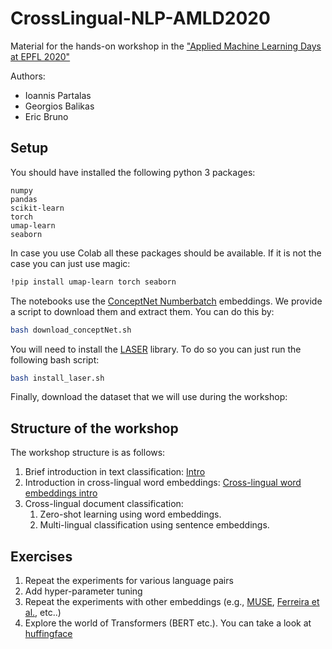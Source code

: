 # CrossLingual-NLP-AMLD2020
Material for the hands-on workshop in the ["Applied Machine Learning Days at EPFL 2020"](https://appliedmldays.org/workshops/cross-lingual-natural-language-processing)

Authors:
- Ioannis Partalas
- Georgios Balikas
- Eric Bruno

## Setup
You should have installed the following python 3 packages:
```
numpy
pandas
scikit-learn
torch
umap-learn
seaborn
```

In case you use Colab all these packages should be available. If it is not the case you can just use magic:
```bash
!pip install umap-learn torch seaborn
```

The notebooks use the [ConceptNet Numberbatch](https://github.com/commonsense/conceptnet-numberbatch) embeddings. We provide a script to download them and extract them. You can do this by: 
```bash
bash download_conceptNet.sh
```

You will need to install the [LASER](https://github.com/facebookresearch/LASER) library. To do so you can just run the following bash script:
```bash
bash install_laser.sh
```

Finally, download the dataset that we will use during the workshop:

## Structure of the workshop
The workshop structure is as follows:

1. Brief introduction in text classification: [Intro](https://github.com/ioannispartalas/CrossLingual-NLP-AMLD2020/blob/master/Cross-lingual%20document%20classification.ipynb) 
2. Introduction in cross-lingual word embeddings: [Cross-lingual word embeddings intro](https://github.com/ioannispartalas/CrossLingual-NLP-AMLD2020/blob/master/notebooks/Brief_into_to_Cross_Lingual_embeddings.ipynb) 
3. Cross-lingual document classification:
    1. Zero-shot learning using word embeddings.
    2. Multi-lingual classification using sentence embeddings.

## Exercises
1. Repeat the experiments for various language pairs
2. Add hyper-parameter tuning
3. Repeat the experiments with other embeddings (e.g., [MUSE](https://github.com/facebookresearch/MUSE), [Ferreira et al.](http://www.cs.cmu.edu/~afm/projects/multilingual_embeddings.html), etc..)
4. Explore the world of Transformers (BERT etc.). You can take a look at [huffingface](https://github.com/huggingface/transformers)

